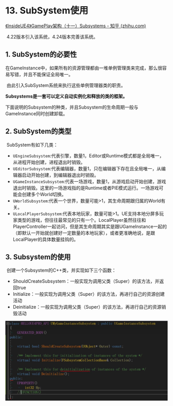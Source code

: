 # 13. SubSystem使用

[《InsideUE4》GamePlay架构（十一）Subsystems - 知乎 (zhihu.com)](https://zhuanlan.zhihu.com/p/158717151)

​	4.22版本引入该系统，4.24版本完善该系统。

## 1. SubSystem的必要性

​	在GameInstance中，如果所有的资源管理都由一堆单例管理类来完成，那么很容易写错，并且不能保证全局唯一。

​	由此引入SubSystem系统来执行这些单例管理器类的职责。

​	**Subsystems是一套可以定义自动实例化和释放的类的框架。**

​	下面说明的Subsystem的种类，并且Subsystem的生命周期一般与GameInstance同时创建卸载。

## 2. SubSystem的类型

​	SubSystem有如下几类：

* `UEngineSubsystem`:代表引擎，数量1，Editor或Runtime模式都是全局唯一，从进程开始创建，进程退出时销毁。
* `UEditorSubsystem`:代表编辑器，数量1，只在编辑器下存在且全局唯一，从编辑器启动开始创建，到编辑器退出时销毁。
* `UGameInstanceSubsystem`:代表一场游戏，数量1，从游戏启动开始创建，游戏退出时销毁。这里的一场游戏指的是Runtime或者PIE模式运行。一场游戏可能会创建多个World切换。
* `UWorldSubsystem`:代表一个世界，数量可能>1，其生命周期跟归属的World有关。
* `ULocalPlayerSubsystem`:代表本地玩家，数量可能>1。UE支持本地分屏多玩家类型的游戏，但往往最常见的只有一个。LocalPlayer虽然往往和PlayerController一起访问，但是其生命周期其实是跟UGameInstance一起的（即默认一开始就创建好一定数量的本地玩家），或者更准确地说，是跟LocalPlayer的具体数量挂钩的。

## 3. Subsystem的使用

​	创建一个Subsystem的C++类，并实现如下三个函数：

* ShouldCreateSubsystem：一般实现为调用父类（Super）的该方法，并返回true
* Initialize：一般实现为调用父类（Super）的该方法，再进行自己的资源创建活动
* Deinitialize：一般实现为调用父类（Super）的该方法，再进行自己的资源销毁活动

<img src="./assets/image-20231214211622782.png" alt="image-20231214211622782" style="zoom:50%;" />